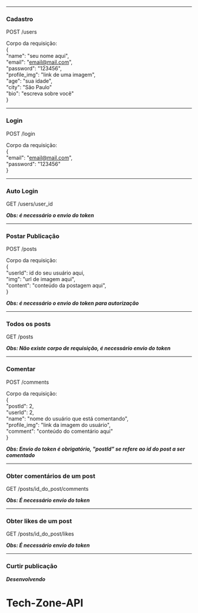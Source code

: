 ___
### Cadastro

POST /users

Corpo da requisição:<br/>
{<br/>
    "name": "seu nome aqui",<br/>
    "email": "email@mail.com",<br/>
    "password": "123456",<br/>
    "profile_img": "link de uma imagem",<br/>
    "age": "sua idade",<br/>
    "city": "São Paulo"<br/>
    "bio": "escreva sobre você"<br/>
}<br/>

___
### Login

POST /login

Corpo da requisição:<br/>
{<br/>
    "email": "email@mail.com",<br/>
    "password": "123456"<br/>
}<br/>

___
### Auto Login

GET /users/user_id

***Obs: é necessário o envio do token***

___
### Postar Publicação

POST /posts

Corpo da requisição:<br/>
{<br/>
    "userId": id do seu usuário aqui,<br/>
    "img": "url de imagem aqui",<br/>
    "content": "conteúdo da postagem aqui",<br/>
}<br/>

***Obs: é necessário o envio do token para autorização***

___
### Todos os posts

GET /posts

***Obs: Não existe corpo de requisição, é necessário envio do token***

___
### Comentar

POST /comments

Corpo da requisição:<br/>
{<br/>
    "postId": 2,<br/>
    "userId": 2,<br/>
    "name": "nome do usuário que está comentando",<br/>
    "profile_img": "link da imagem do usuário",<br/>
    "comment": "conteúdo do comentário aqui"<br/>
}<br/>

***Obs: Envio do token é obrigatório, "postId" se refere ao id do post a ser comentado***

___
### Obter comentários de um post

GET /posts/id_do_post/comments

***Obs: É necessário envio do token***

___
### Obter likes de um post

GET /posts/id_do_post/likes

***Obs: É necessário envio do token***

___
### Curtir publicação

***Desenvolvendo***

# Tech-Zone-API
